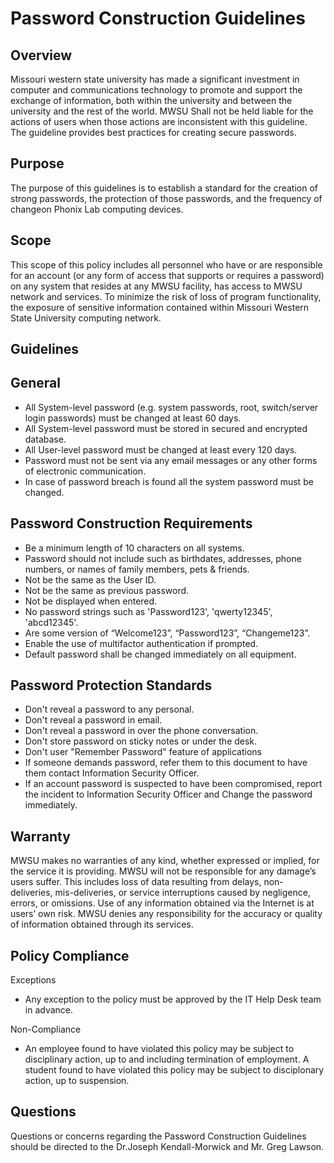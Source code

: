 # Password Construction Guidelines

## Overview
Missouri western state university has made a significant investment in computer and communications technology to promote and support the exchange of information, both within the university and between the university and the rest of the world. MWSU Shall not be held liable for the actions of users when those actions are inconsistent with this guideline. The guideline provides best practices for creating secure passwords. 
## Purpose
The purpose of this guidelines is to establish a standard for the creation of strong passwords, the protection of those passwords, and the frequency of changeon Phonix Lab computing devices. 
## Scope
This scope of this policy includes all personnel who have or are responsible for an account (or any form of access that supports or requires a password) on any system that resides at any MWSU facility, has access to MWSU network and services. To minimize the risk of loss of program functionality, the exposure of sensitive information contained within Missouri Western State University computing network.

## Guidelines 
## General
* All System-level password (e.g. system passwords, root, switch/server login passwords) must be changed at least 60 days.
* All System-level password must be stored in secured and encrypted database.
* All User-level password must be changed at least every 120 days. 
* Password must not be sent via any email messages or any other forms of electronic communication. 
* In case of password breach is found all the system password must be changed. 

## Password Construction Requirements 
* Be a minimum length of 10 characters on all systems. 
* Password should not include such as birthdates, addresses, phone numbers, or names of family members, pets & friends.
* Not be the same as the User ID.
* Not be the same as previous password. 
* Not be displayed when entered. 
* No password strings such as 'Password123', 'qwerty12345', 'abcd12345'.
* Are some version of “Welcome123”, “Password123”, “Changeme123”.
* Enable the use of multifactor authentication if prompted. 
* Default password shall be changed immediately on all equipment. 

## Password Protection Standards
* Don't reveal a password to any personal.
* Don't reveal a password in email.
* Don't reveal a password in over the phone conversation. 
* Don't store password on sticky notes or under the desk.
* Don't user "Remember Password" feature of applications 
* If someone demands password, refer them to this document to have them contact Information Security Officer. 
* If an account password is suspected to have been compromised, report the incident to Information Security Officer and Change the password immediately. 

## Warranty
MWSU makes no warranties of any kind, whether expressed or implied, for the service it is providing. MWSU will not be responsible for any damage’s users suffer. This includes loss of data resulting from delays, non-deliveries, mis-deliveries, or service interruptions caused by negligence, errors, or omissions. Use of any information obtained via the Internet is at users’ own risk. MWSU denies any responsibility for the accuracy or quality of information obtained through its services.

## Policy Compliance

Exceptions
* Any exception to the policy must be approved by the IT Help Desk team in advance.

Non-Compliance
* An employee found to have violated this policy may be subject to disciplinary action, up to and including termination of employment.
A student found to have violated this policy may be subject to disciplonary action, up to suspension.

## Questions
Questions or concerns regarding the Password Construction Guidelines should be directed to the  Dr.Joseph Kendall-Morwick and Mr. Greg Lawson.





